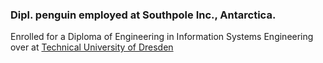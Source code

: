 ### Dipl. penguin employed at Southpole Inc., Antarctica.
Enrolled for a Diploma of Engineering in Information Systems Engineering over at [Technical University of Dresden](https://tu-dresden.de)
